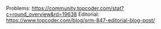 Problems: https://community.topcoder.com/stat?c=round_overview&rd=19638
Editorial: https://www.topcoder.com/blog/srm-847-editorial-blog-post/
